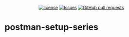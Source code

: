 <p align="center">
  <a href="https://github.com/mingyuchoo/postman-setup-series/blob/main/LICENSE"><img alt="license" src="https://img.shields.io/github/license/mingyuchoo/postman-setup-series"/></a>
  <a href="https://github.com/mingyuchoo/postman-setup-series/issues"><img alt="Issues" src="https://img.shields.io/github/issues/mingyuchoo/postman-setup-series?color=appveyor" /></a>
  <a href="https://github.com/mingyuchoo/postman-setup-series/pulls"><img alt="GitHub pull requests" src="https://img.shields.io/github/issues-pr/mingyuchoo/postman-setup-series?color=appveyor" /></a>
</p>

# postman-setup-series